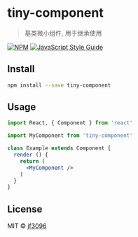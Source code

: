 # tiny-component

> 基类微小组件, 用于继承使用

[![NPM](https://img.shields.io/npm/v/tiny-component.svg)](https://www.npmjs.com/package/tiny-component) [![JavaScript Style Guide](https://img.shields.io/badge/code_style-standard-brightgreen.svg)](https://standardjs.com)

## Install

```bash
npm install --save tiny-component
```

## Usage

```jsx
import React, { Component } from 'react'

import MyComponent from 'tiny-component'

class Example extends Component {
  render () {
    return (
      <MyComponent />
    )
  }
}
```

## License

MIT © [jf3096](https://github.com/jf3096)
